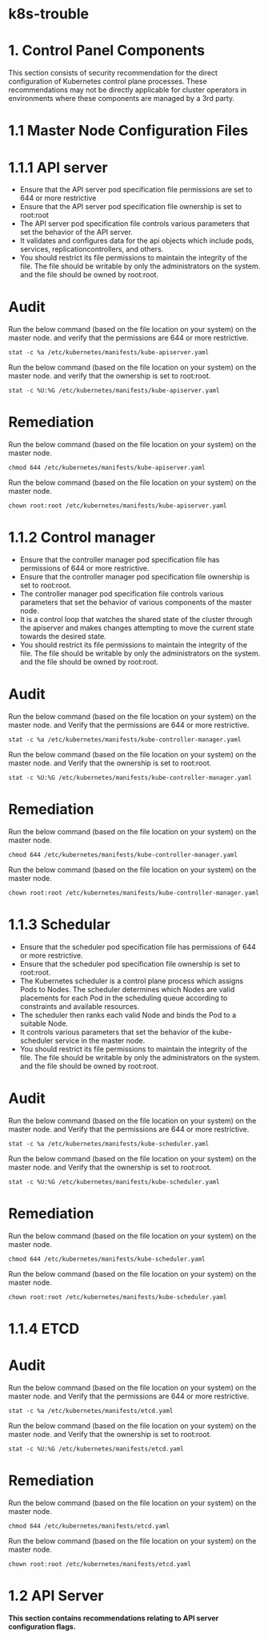 # k8s-trouble

# 1. Control Panel Components 
This section consists of security recommendation for the direct configuration of Kubernetes control plane processes. These recommendations may not be directly applicable for cluster operators in environments where these components are managed by a 3rd party. 

# 1.1 Master Node Configuration Files

# 1.1.1 API server

- Ensure that the API server pod specification file permissions are set to 644 or more restrictive
- Ensure that the API server pod specification file ownership is set to root:root
- The API server pod specification file controls various parameters that set the behavior of the API server. 
- It validates and configures data for the api objects which include pods, services, replicationcontrollers, and others.
- You should restrict its file permissions to maintain the integrity of the file. The file should be writable by only the administrators on the system. 
  and the file should be owned by root:root. 

# Audit
Run the below command (based on the file location on your system) on the master node. and verify that the permissions are 644 or more restrictive.
```
stat -c %a /etc/kubernetes/manifests/kube-apiserver.yaml
```
Run the below command (based on the file location on your system) on the master node. and verify that the ownership is set to root:root.
```
stat -c %U:%G /etc/kubernetes/manifests/kube-apiserver.yaml
```

# Remediation
Run the below command (based on the file location on your system) on the master node.
```
chmod 644 /etc/kubernetes/manifests/kube-apiserver.yaml
```
Run the below command (based on the file location on your system) on the master node.
```
chown root:root /etc/kubernetes/manifests/kube-apiserver.yaml
```

# 1.1.2 Control manager

- Ensure that the controller manager pod specification file has permissions of 644 or more restrictive.
- Ensure that the controller manager pod specification file ownership is set to root:root.
- The controller manager pod specification file controls various parameters that set the behavior of various components of the master node. 
- It is a control loop that watches the shared state of the cluster through the apiserver and makes changes attempting to move the 
  current state towards the  desired state.
- You should restrict its file permissions to maintain the integrity of the file. The file should be writable by only the administrators on the system. 
  and the file should be owned by root:root. 
  
# Audit
Run the below command (based on the file location on your system) on the master node. and Verify that the permissions are 644 or more restrictive.
```
stat -c %a /etc/kubernetes/manifests/kube-controller-manager.yaml
```
Run the below command (based on the file location on your system) on the master node. and Verify that the ownership is set to root:root.
```
stat -c %U:%G /etc/kubernetes/manifests/kube-controller-manager.yaml
```

# Remediation
Run the below command (based on the file location on your system) on the master node.
```
chmod 644 /etc/kubernetes/manifests/kube-controller-manager.yaml
```
Run the below command (based on the file location on your system) on the master node.
```
chown root:root /etc/kubernetes/manifests/kube-controller-manager.yaml
```

# 1.1.3 Schedular

- Ensure that the scheduler pod specification file has permissions of 644 or more restrictive.
- Ensure that the scheduler pod specification file ownership is set to root:root.
- The Kubernetes scheduler is a control plane process which assigns Pods to Nodes. The scheduler determines which Nodes are valid placements for each Pod in 
  the scheduling queue according to constraints and available resources.
- The scheduler then ranks each valid Node and binds the Pod to a suitable Node.
- It controls various parameters that set the behavior of the kube-scheduler service in the master node.
- You should restrict its file permissions to maintain the integrity of the file. The file should be writable by only the administrators on the system. 
  and the file should be owned by root:root.
   
# Audit
Run the below command (based on the file location on your system) on the master node. and Verify that the permissions are 644 or more restrictive.
```
stat -c %a /etc/kubernetes/manifests/kube-scheduler.yaml
```
Run the below command (based on the file location on your system) on the master node. and Verify that the ownership is set to root:root.
```
stat -c %U:%G /etc/kubernetes/manifests/kube-scheduler.yaml
```

# Remediation
Run the below command (based on the file location on your system) on the master node.
```
chmod 644 /etc/kubernetes/manifests/kube-scheduler.yaml
```
Run the below command (based on the file location on your system) on the master node.
```
chown root:root /etc/kubernetes/manifests/kube-scheduler.yaml
```

# 1.1.4 ETCD



# Audit
Run the below command (based on the file location on your system) on the master node. and Verify that the permissions are 644 or more restrictive.
```
stat -c %a /etc/kubernetes/manifests/etcd.yaml
```
Run the below command (based on the file location on your system) on the master node. and Verify that the ownership is set to root:root.
```
stat -c %U:%G /etc/kubernetes/manifests/etcd.yaml
```

# Remediation
Run the below command (based on the file location on your system) on the master node.
```
chmod 644 /etc/kubernetes/manifests/etcd.yaml
```
Run the below command (based on the file location on your system) on the master node.
```
chown root:root /etc/kubernetes/manifests/etcd.yaml
```

# 1.2 API Server

**This section contains recommendations relating to API server configuration flags.**
